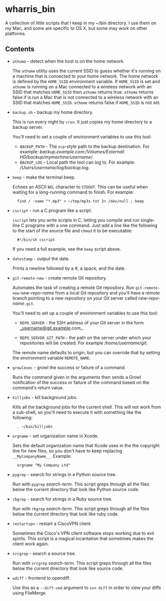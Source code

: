 wharris_bin
===========

A collection of little scripts that I keep in my ~/bin directory. I use them
on my Mac, and some are specific to OS X, but some may work on other
platforms.

Contents
--------

* `athome` - detect when the host is on the home network.

  The `athome` utility uses the current SSID to guess whether it's running on a
  machine that is connected to your home network. The home network is defined
  by the `HOME_SSID` environment variable. If `HOME_SSID` is set and `athome`
  is running on a Mac connected to a wireless network with an SSID that matches
  `HOME_SSID` then `athome` returns true. `athome` returns false if is run a
  Mac that is not connected to a wireless network with an SSID that matches
  `HOME_SSID`. `athome` returns false if `HOME_SSID` is not set.

* `backup.sh` - backup my home directory.
  
  This is run every night by `cron`. It just copies my home directory to a
  backup server.
  
  You'll need to set a couple of environment variables to use this tool:
  
  - `BACKUP_PATH` - The `scp`-style path to the backup destination. For
     example:
     _backup.example.com:/Volumes/External\ HD/backup/mymachine/username/_.
  - `BACKUP_LOG` - Local path the tool can log to. For example:
    _/Users/username/log/backup.log_.
  

* `beep` - make the terminal beep.
  
  Echoes an ASCII `BEL` character to `STDOUT`. This can be useful when
  waiting for a long-running command to finish. For example:
  
        find / -name "*.mp3" > ~/tmp/mp3s.txt 2> /dev/null ; beep
  
* `cscript` - run a C program like a script.
  
  `cscript` lets you write scripts in C, letting you compile and run
  single-line C programs with a one command. Just add a line like the
  following to the start of the source file and `chmod` it to be executable:
  
        #!/bin/sh cscript
  
  If you need a full example, see the `beep` script above.

* `datestamp` - output the date.
  
  Prints a newline followed by a #, a space, and the date.
  
* `git-remote-new` - create remote Git repository.
  
  Automates the task of creating a remote Git repository. Run
  `git-remote-new` _new-repo-name_ from a local Git repository and you'll have
  a remote branch pointing to a new repository on your Git server called
  _new-repo-name_`.git`.
  
  You'll need to set up a couple of environment variables to use this tool:
  
  - `REPO_SERVER` - the SSH address of your Git server in the form
    _username@git.example.com_.
    
  - `REPO_SERVER_GIT_PATH` - the path on the server under which your
    repositories will be created. For example _/home/username/git_.
  
  The remote name defaults to origin, but you can override that by setting
  the environment variable `REMOTE_NAME`.
  
* `growlexec` - growl the success or failure of a command.
  
  Runs the command given in the arguments then sends a Growl notification
  of the success or failure of the command based on the command's return
  value.
  
* `killjobs` - kill background jobs.
  
  Kills all the background jobs for the current shell. This will not work from
  a sub-shell, so you'll need to execute it with something like the following:
  
        . ~/bin/killjobs

* `orgname` - set organization name in Xcode.

  Sets the default organization name that Xcode uses in the the copyright
  line for new files, so you don't have to keep replacing `__MyCompanyName__`.
  Example:
  
        orgname "My Company Ltd"

* `pygrep` - search for strings in a Python source tree.
  
  Run with `pygrep` _search-term_. This script greps through all the files
  below the current directory that look like Python source code.
  
* `rbgrep` - search for strings in a Ruby source tree.
  
  Run with `rbgrep` _search-term_. This script greps through all the files
  below the current directory that look like ruby code.
  
* `restartvpn` - restart a CiscoVPN client.
  
  Sometimes the Cisco's VPN client software stops working due to evil spirits.
  This script is a magical incantation that sometimes makes the client work
  again.
  
* `srcgrep` - search a source tree.
  
  Run with `srcgrep` _search-term_. This script greps through all the files
  below the current directory that look like source code.
  
* `wdiff` - frontend to opendiff.
  
  Use this as a `--diff-cmd` argument to `svn diff` in order to view your
  diffs using FileMerge.
